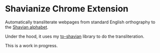 # Shavianize Chrome Extension
Automatically transliterate webpages from standard English orthography to the [Shavian alphabet](https://en.wikipedia.org/wiki/Shavian_alphabet).

Under the hood, it uses my [to-shavian](https://github.com/nwah/to-shavian) library to do the transliteration.

This is a work in progress.
